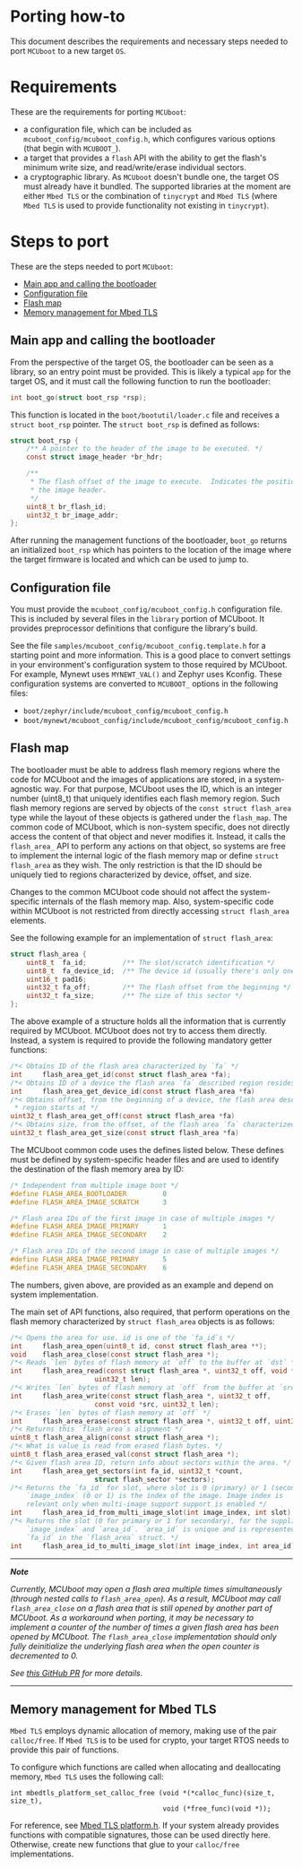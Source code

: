 # Porting how-to

This document describes the requirements and necessary steps needed to
port `MCUboot` to a new target `OS`.

# Requirements

These are the requirements for porting `MCUboot`:
  * a configuration file, which can be included as
  `mcuboot_config/mcuboot_config.h`, which configures various options
  (that begin with `MCUBOOT_`).
  * a target that provides a `flash` API with the ability to get the
  flash's minimum write size, and read/write/erase individual sectors.
  * a cryptographic library. As `MCUboot` doesn't bundle one, the target
  OS must already have it bundled. The supported libraries at the moment
  are either `Mbed TLS` or the combination of `tinycrypt` and `Mbed TLS`
  (where `Mbed TLS` is used to provide functionality not existing in
  `tinycrypt`).

# Steps to port

These are the steps needed to port `MCUboot`:
  * [Main app and calling the bootloader](#main-app-and-calling-the-bootloader)
  * [Configuration file](#configuration-file)
  * [Flash map](#flash-map)
  * [Memory management for Mbed TLS](#memory-management-for-mbed-tls)

## Main app and calling the bootloader

From the perspective of the target OS, the bootloader can be seen as a
library, so an entry point must be provided. This is likely a typical
`app` for the target OS, and it must call the following function to run
the bootloader:

```c
int boot_go(struct boot_rsp *rsp);
```

This function is located in the `boot/bootutil/loader.c` file and receives
a `struct boot_rsp` pointer. The `struct boot_rsp` is defined as follows:

```c
struct boot_rsp {
    /** A pointer to the header of the image to be executed. */
    const struct image_header *br_hdr;

    /**
     * The flash offset of the image to execute.  Indicates the position of
     * the image header.
     */
    uint8_t br_flash_id;
    uint32_t br_image_addr;
};
```

After running the management functions of the bootloader, `boot_go`
returns an initialized `boot_rsp` which has pointers to the location of
the image where the target firmware is located and which can be used to
jump to.

## Configuration file

You must provide the `mcuboot_config/mcuboot_config.h` configuration file.
This is included by several files in the `library` portion of MCUboot. It
provides preprocessor definitions that configure the library's build.

See the file `samples/mcuboot_config/mcuboot_config.template.h` for a
starting point and more information. This is a good place to convert
settings in your environment's configuration system to those required by
MCUboot. For example, Mynewt uses `MYNEWT_VAL()` and Zephyr uses Kconfig.
These configuration systems are converted to `MCUBOOT_` options in the
following files:

- `boot/zephyr/include/mcuboot_config/mcuboot_config.h`
- `boot/mynewt/mcuboot_config/include/mcuboot_config/mcuboot_config.h`

## Flash map

The bootloader must be able to address flash memory regions where the code
for MCUboot and the images of applications are stored, in a
system-agnostic way. For that purpose, MCUboot uses the ID, which is an
integer number (uint8_t) that uniquely identifies each flash memory
region. Such flash memory regions are served by objects of the `const
struct flash_area` type while the layout of these objects is gathered
under the `flash_map`. The common code of MCUboot, which is non-system
specific, does not directly access the content of that object and never
modifies it. Instead, it calls the `flash_area_` API to perform any
actions on that object, so systems are free to implement the internal
logic of the flash memory map or define `struct flash_area` as they wish.
The only restriction is that the ID should be uniquely tied to regions
characterized by device, offset, and size.

Changes to the common MCUboot code should not affect the system-specific
internals of the flash memory map. Also, system-specific code within
MCUboot is not restricted from directly accessing `struct flash_area`
elements.

See the following example for an implementation of `struct flash_area`:

```c
struct flash_area {
    uint8_t  fa_id;         /** The slot/scratch identification */
    uint8_t  fa_device_id;  /** The device id (usually there's only one) */
    uint16_t pad16;
    uint32_t fa_off;        /** The flash offset from the beginning */
    uint32_t fa_size;       /** The size of this sector */
};
```

The above example of a structure holds all the information that is
currently required by MCUboot. MCUboot does not try to access them
directly. Instead, a system is required to provide the following mandatory
getter functions:

```c
/*< Obtains ID of the flash area characterized by `fa` */
int     flash_area_get_id(const struct flash_area *fa);
/*< Obtains ID of a device the flash area `fa` described region resides on */
int     flash_area_get_device_id(const struct flash_area *fa)
/*< Obtains offset, from the beginning of a device, the flash area described
 * region starts at */
uint32_t flash_area_get_off(const struct flash_area *fa)
/*< Obtains size, from the offset, of the flash area `fa` characterized region */
uint32_t flash_area_get_size(const struct flash_area *fa)

```

The MCUboot common code uses the defines listed below. These defines must
be defined by system-specific header files and are used to identify the
destination of the flash memory area by ID:

```c
/* Independent from multiple image boot */
#define FLASH_AREA_BOOTLOADER         0
#define FLASH_AREA_IMAGE_SCRATCH      3
```
```c
/* Flash area IDs of the first image in case of multiple images */
#define FLASH_AREA_IMAGE_PRIMARY      1
#define FLASH_AREA_IMAGE_SECONDARY    2
```
```c
/* Flash area IDs of the second image in case of multiple images */
#define FLASH_AREA_IMAGE_PRIMARY      5
#define FLASH_AREA_IMAGE_SECONDARY    6
```

The numbers, given above, are provided as an example and depend on system
implementation.

The main set of API functions, also required, that perform operations on
the flash memory characterized by `struct flash_area` objects is as
follows:

```c
/*< Opens the area for use. id is one of the `fa_id`s */
int     flash_area_open(uint8_t id, const struct flash_area **);
void    flash_area_close(const struct flash_area *);
/*< Reads `len` bytes of flash memory at `off` to the buffer at `dst` */
int     flash_area_read(const struct flash_area *, uint32_t off, void *dst,
                     uint32_t len);
/*< Writes `len` bytes of flash memory at `off` from the buffer at `src` */
int     flash_area_write(const struct flash_area *, uint32_t off,
                     const void *src, uint32_t len);
/*< Erases `len` bytes of flash memory at `off` */
int     flash_area_erase(const struct flash_area *, uint32_t off, uint32_t len);
/*< Returns this `flash_area`s alignment */
uint8_t flash_area_align(const struct flash_area *);
/*< What is value is read from erased flash bytes. */
uint8_t flash_area_erased_val(const struct flash_area *);
/*< Given flash area ID, return info about sectors within the area. */
int     flash_area_get_sectors(int fa_id, uint32_t *count,
                     struct flash_sector *sectors);
/*< Returns the `fa_id` for slot, where slot is 0 (primary) or 1 (secondary).
    `image_index` (0 or 1) is the index of the image. Image index is
    relevant only when multi-image support support is enabled */
int     flash_area_id_from_multi_image_slot(int image_index, int slot);
/*< Returns the slot (0 for primary or 1 for secondary), for the supplied
    `image_index` and `area_id`. `area_id` is unique and is represented by
    `fa_id` in the `flash_area` struct. */
int     flash_area_id_to_multi_image_slot(int image_index, int area_id);
```

---
***Note***

*Currently, MCUboot may open a flash area multiple times simultaneously*
*(through nested calls to `flash_area_open`). As a result, MCUboot may call*
*`flash_area_close` on a flash area that is still opened by another part of*
*MCUboot. As a workaround when porting, it may be necessary to implement a*
*counter of the number of times a given flash area has been opened by*
*MCUboot. The `flash_area_close` implementation should only fully*
*deinitialize the underlying flash area when the open counter is*
*decremented to 0.*

*See [this GitHub PR](https://github.com/mcu-tools/mcuboot/pull/894/) for*
*more details.*

---

## Memory management for Mbed TLS

`Mbed TLS` employs dynamic allocation of memory, making use of the pair
`calloc/free`. If `Mbed TLS` is to be used for crypto, your target RTOS
needs to provide this pair of functions.

To configure which functions are called when allocating and deallocating
memory, `Mbed TLS` uses the following call:

```
int mbedtls_platform_set_calloc_free (void *(*calloc_func)(size_t, size_t),
                                      void (*free_func)(void *));
```

For reference, see [Mbed TLS
platform.h](https://tls.mbed.org/api/platform_8h.html). If your system
already provides functions with compatible signatures, those can be used
directly here. Otherwise, create new functions that glue to your
`calloc/free` implementations.

